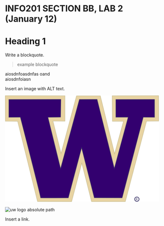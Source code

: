 # INFO201 SECTION BB, LAB 2 (January 12)

# Heading 1

Write a blockquote.
> example blockquote

aiosdnfoasdnfas oand   
aiosdnfoiasn

Insert an image with ALT text.

![uw logo](./images/uwimage.png)

![uw logo absolute path](~/Documents/INFO201-TA-DEMO/info201_sectiondemo/winter2022/images/uwimage.png)

Insert a link.